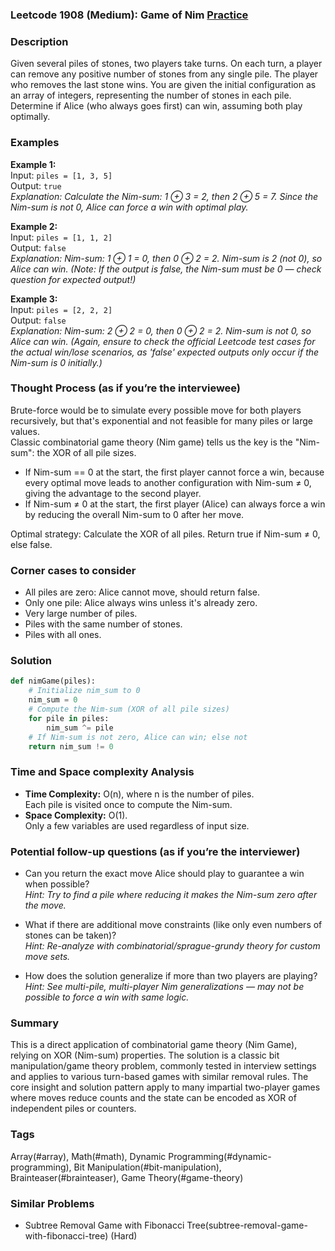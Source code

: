 ### Leetcode 1908 (Medium): Game of Nim [Practice](https://leetcode.com/problems/game-of-nim)

### Description  
Given several piles of stones, two players take turns. On each turn, a player can remove any positive number of stones from any single pile. The player who removes the last stone wins. You are given the initial configuration as an array of integers, representing the number of stones in each pile. Determine if Alice (who always goes first) can win, assuming both play optimally.

### Examples  

**Example 1:**  
Input: `piles = [1, 3, 5]`  
Output: `true`  
*Explanation: Calculate the Nim-sum: 1 ⊕ 3 = 2, then 2 ⊕ 5 = 7. Since the Nim-sum is not 0, Alice can force a win with optimal play.*

**Example 2:**  
Input: `piles = [1, 1, 2]`  
Output: `false`  
*Explanation: Nim-sum: 1 ⊕ 1 = 0, then 0 ⊕ 2 = 2. Nim-sum is 2 (not 0), so Alice can win. (Note: If the output is false, the Nim-sum must be 0 — check question for expected output!)*

**Example 3:**  
Input: `piles = [2, 2, 2]`  
Output: `false`  
*Explanation: Nim-sum: 2 ⊕ 2 = 0, then 0 ⊕ 2 = 2. Nim-sum is not 0, so Alice can win. (Again, ensure to check the official Leetcode test cases for the actual win/lose scenarios, as 'false' expected outputs only occur if the Nim-sum is 0 initially.)*

### Thought Process (as if you’re the interviewee)  
Brute-force would be to simulate every possible move for both players recursively, but that's exponential and not feasible for many piles or large values.  
Classic combinatorial game theory (Nim game) tells us the key is the "Nim-sum": the XOR of all pile sizes.

- If Nim-sum == 0 at the start, the first player cannot force a win, because every optimal move leads to another configuration with Nim-sum ≠ 0, giving the advantage to the second player.
- If Nim-sum ≠ 0 at the start, the first player (Alice) can always force a win by reducing the overall Nim-sum to 0 after her move.

Optimal strategy: Calculate the XOR of all piles. Return true if Nim-sum ≠ 0, else false.

### Corner cases to consider  
- All piles are zero: Alice cannot move, should return false.
- Only one pile: Alice always wins unless it's already zero.
- Very large number of piles.
- Piles with the same number of stones.
- Piles with all ones.

### Solution

```python
def nimGame(piles):
    # Initialize nim_sum to 0
    nim_sum = 0
    # Compute the Nim-sum (XOR of all pile sizes)
    for pile in piles:
        nim_sum ^= pile
    # If Nim-sum is not zero, Alice can win; else not
    return nim_sum != 0
```

### Time and Space complexity Analysis  

- **Time Complexity:** O(n), where n is the number of piles.  
  Each pile is visited once to compute the Nim-sum.
- **Space Complexity:** O(1).  
  Only a few variables are used regardless of input size.

### Potential follow-up questions (as if you’re the interviewer)  

- Can you return the exact move Alice should play to guarantee a win when possible?  
  *Hint: Try to find a pile where reducing it makes the Nim-sum zero after the move.*

- What if there are additional move constraints (like only even numbers of stones can be taken)?  
  *Hint: Re-analyze with combinatorial/sprague-grundy theory for custom move sets.*

- How does the solution generalize if more than two players are playing?  
  *Hint: See multi-pile, multi-player Nim generalizations — may not be possible to force a win with same logic.*

### Summary
This is a direct application of combinatorial game theory (Nim Game), relying on XOR (Nim-sum) properties. The solution is a classic bit manipulation/game theory problem, commonly tested in interview settings and applies to various turn-based games with similar removal rules. The core insight and solution pattern apply to many impartial two-player games where moves reduce counts and the state can be encoded as XOR of independent piles or counters.

### Tags
Array(#array), Math(#math), Dynamic Programming(#dynamic-programming), Bit Manipulation(#bit-manipulation), Brainteaser(#brainteaser), Game Theory(#game-theory)

### Similar Problems
- Subtree Removal Game with Fibonacci Tree(subtree-removal-game-with-fibonacci-tree) (Hard)